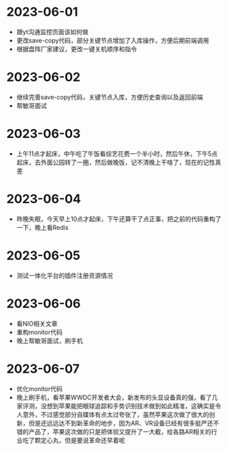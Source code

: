 # 2023-06-01
* 跟yt沟通监控页面该如何做
* 更改save-copy代码，部分关键节点增加了入库操作，方便后期前端调用
* 根据盘阵厂家建议，更改一键关机顺序和指令

# 2023-06-02
* 继续完善save-copy代码，关键节点入库，方便历史查询以及返回前端
* 帮敏哥面试

# 2023-06-03
* 上午11点才起床，中午吃了午饭看综艺花费一个半小时，然后午休，下午5点起床，去外面公园转了一圈，然后做晚饭，记不清晚上干啥了，现在的记性真差

# 2023-06-04
* 昨晚失眠，今天早上10点才起床，下午还算干了点正事，把之前的代码重构了一下，晚上看Redis

# 2023-06-05
* 测试一体化平台的插件注册资源情况

# 2023-06-06
* 看NIO相关文章
* 重构monitor代码
* 晚上帮敏哥面试，刷手机

# 2023-06-07
* 优化monitor代码
* 晚上刷手机，看苹果WWDC开发者大会，新发布的头显设备真的强，看了几家评测，没想到苹果能把眼球追踪和手势识别技术做到如此精准，这确实是令人意外，不过感觉部分自媒体有点太过夸张了，虽然苹果这次做了很大的创新，但是还远远达不到新革命的地步，因为AR、VR设备已经有很多挺严还不错的产品了，苹果这次做的只是把体验又提升了一大截，给各路AR相关的行业吃了颗定心丸，但是要说革命还早着呢
